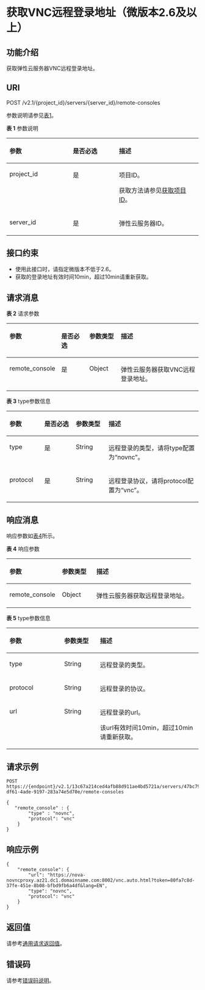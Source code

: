 # 获取VNC远程登录地址（微版本2.6及以上）<a name="ZH-CN_TOPIC_0142763126"></a>

## 功能介绍<a name="zh-cn_topic_0092803065_zh-cn_topic_0067161469_zh-cn_topic_0057973179_section16588975"></a>

获取弹性云服务器VNC远程登录地址。

## URI<a name="zh-cn_topic_0092803065_zh-cn_topic_0067161469_zh-cn_topic_0057973179_section15083054"></a>

POST /v2.1/\{project\_id\}/servers/\{server\_id\}/remote-consoles

参数说明请参见[表1](#zh-cn_topic_0092803065_table55945983)。

**表 1**  参数说明

<a name="zh-cn_topic_0092803065_table55945983"></a>
<table><thead align="left"><tr id="zh-cn_topic_0092803065_row11302482"><th class="cellrowborder" valign="top" width="33%" id="mcps1.2.4.1.1"><p id="p5187119"><a name="p5187119"></a><a name="p5187119"></a>参数</p>
</th>
<th class="cellrowborder" valign="top" width="24%" id="mcps1.2.4.1.2"><p id="p17503500"><a name="p17503500"></a><a name="p17503500"></a>是否必选</p>
</th>
<th class="cellrowborder" valign="top" width="43%" id="mcps1.2.4.1.3"><p id="p8497414"><a name="p8497414"></a><a name="p8497414"></a>描述</p>
</th>
</tr>
</thead>
<tbody><tr id="zh-cn_topic_0092803065_row49888896"><td class="cellrowborder" valign="top" width="33%" headers="mcps1.2.4.1.1 "><p id="zh-cn_topic_0092803065_p14468758"><a name="zh-cn_topic_0092803065_p14468758"></a><a name="zh-cn_topic_0092803065_p14468758"></a>project_id</p>
</td>
<td class="cellrowborder" valign="top" width="24%" headers="mcps1.2.4.1.2 "><p id="zh-cn_topic_0092803065_p31118786"><a name="zh-cn_topic_0092803065_p31118786"></a><a name="zh-cn_topic_0092803065_p31118786"></a>是</p>
</td>
<td class="cellrowborder" valign="top" width="43%" headers="mcps1.2.4.1.3 "><p id="p37593705"><a name="p37593705"></a><a name="p37593705"></a>项目ID。</p>
<p id="p1180512217438"><a name="p1180512217438"></a><a name="p1180512217438"></a>获取方法请参见<a href="获取项目ID.md">获取项目ID</a>。</p>
</td>
</tr>
<tr id="zh-cn_topic_0092803065_row613736410235"><td class="cellrowborder" valign="top" width="33%" headers="mcps1.2.4.1.1 "><p id="zh-cn_topic_0092803065_p2736446410235"><a name="zh-cn_topic_0092803065_p2736446410235"></a><a name="zh-cn_topic_0092803065_p2736446410235"></a>server_id</p>
</td>
<td class="cellrowborder" valign="top" width="24%" headers="mcps1.2.4.1.2 "><p id="zh-cn_topic_0092803065_p192907210235"><a name="zh-cn_topic_0092803065_p192907210235"></a><a name="zh-cn_topic_0092803065_p192907210235"></a>是</p>
</td>
<td class="cellrowborder" valign="top" width="43%" headers="mcps1.2.4.1.3 "><p id="zh-cn_topic_0092803065_p2203711610235"><a name="zh-cn_topic_0092803065_p2203711610235"></a><a name="zh-cn_topic_0092803065_p2203711610235"></a>弹性云服务器ID。</p>
</td>
</tr>
</tbody>
</table>

## 接口约束<a name="zh-cn_topic_0092803065_section56676316111458"></a>

-   使用此接口时，请指定微版本不低于2.6。
-   获取的登录地址有效时间10min，超过10min请重新获取。

## 请求消息<a name="zh-cn_topic_0092803065_zh-cn_topic_0067161469_zh-cn_topic_0057973179_section56802184"></a>

**表 2**  请求参数

<a name="table2421133916364"></a>
<table><thead align="left"><tr id="row15425153973610"><th class="cellrowborder" valign="top" width="18.27817218278172%" id="mcps1.2.5.1.1"><p id="p1542663953616"><a name="p1542663953616"></a><a name="p1542663953616"></a>参数</p>
</th>
<th class="cellrowborder" valign="top" width="16.268373162683734%" id="mcps1.2.5.1.2"><p id="p16512193593516"><a name="p16512193593516"></a><a name="p16512193593516"></a>是否必选</p>
</th>
<th class="cellrowborder" valign="top" width="17.04829517048295%" id="mcps1.2.5.1.3"><p id="p11427173918366"><a name="p11427173918366"></a><a name="p11427173918366"></a>参数类型</p>
</th>
<th class="cellrowborder" valign="top" width="48.40515948405159%" id="mcps1.2.5.1.4"><p id="p1842973903611"><a name="p1842973903611"></a><a name="p1842973903611"></a>描述</p>
</th>
</tr>
</thead>
<tbody><tr id="row16430153914363"><td class="cellrowborder" valign="top" width="18.27817218278172%" headers="mcps1.2.5.1.1 "><p id="p498319273719"><a name="p498319273719"></a><a name="p498319273719"></a>remote_console</p>
</td>
<td class="cellrowborder" valign="top" width="16.268373162683734%" headers="mcps1.2.5.1.2 "><p id="p105121035103517"><a name="p105121035103517"></a><a name="p105121035103517"></a>是</p>
</td>
<td class="cellrowborder" valign="top" width="17.04829517048295%" headers="mcps1.2.5.1.3 "><p id="p898215212374"><a name="p898215212374"></a><a name="p898215212374"></a>Object</p>
</td>
<td class="cellrowborder" valign="top" width="48.40515948405159%" headers="mcps1.2.5.1.4 "><p id="p9978132133714"><a name="p9978132133714"></a><a name="p9978132133714"></a>弹性云服务器获取VNC远程登录地址。</p>
</td>
</tr>
</tbody>
</table>

**表 3**  type参数信息

<a name="table19959184318164"></a>
<table><thead align="left"><tr id="row129653435167"><th class="cellrowborder" valign="top" width="18.17818218178182%" id="mcps1.2.5.1.1"><p id="p1296704318169"><a name="p1296704318169"></a><a name="p1296704318169"></a>参数</p>
</th>
<th class="cellrowborder" valign="top" width="16.368363163683632%" id="mcps1.2.5.1.2"><p id="p1149238163514"><a name="p1149238163514"></a><a name="p1149238163514"></a>是否必选</p>
</th>
<th class="cellrowborder" valign="top" width="17.04829517048295%" id="mcps1.2.5.1.3"><p id="p109701443181618"><a name="p109701443181618"></a><a name="p109701443181618"></a>参数类型</p>
</th>
<th class="cellrowborder" valign="top" width="48.40515948405159%" id="mcps1.2.5.1.4"><p id="p597624311615"><a name="p597624311615"></a><a name="p597624311615"></a>描述</p>
</th>
</tr>
</thead>
<tbody><tr id="row39781443181610"><td class="cellrowborder" valign="top" width="18.17818218178182%" headers="mcps1.2.5.1.1 "><p id="p10980144310164"><a name="p10980144310164"></a><a name="p10980144310164"></a>type</p>
</td>
<td class="cellrowborder" valign="top" width="16.368363163683632%" headers="mcps1.2.5.1.2 "><p id="p6149203820355"><a name="p6149203820355"></a><a name="p6149203820355"></a>是</p>
</td>
<td class="cellrowborder" valign="top" width="17.04829517048295%" headers="mcps1.2.5.1.3 "><p id="p189829437166"><a name="p189829437166"></a><a name="p189829437166"></a>String</p>
</td>
<td class="cellrowborder" valign="top" width="48.40515948405159%" headers="mcps1.2.5.1.4 "><p id="p1498612438166"><a name="p1498612438166"></a><a name="p1498612438166"></a>远程登录的类型，请将type配置为“novnc”。</p>
</td>
</tr>
<tr id="row11987144391610"><td class="cellrowborder" valign="top" width="18.17818218178182%" headers="mcps1.2.5.1.1 "><p id="p2098904311617"><a name="p2098904311617"></a><a name="p2098904311617"></a>protocol</p>
</td>
<td class="cellrowborder" valign="top" width="16.368363163683632%" headers="mcps1.2.5.1.2 "><p id="p614923863516"><a name="p614923863516"></a><a name="p614923863516"></a>是</p>
</td>
<td class="cellrowborder" valign="top" width="17.04829517048295%" headers="mcps1.2.5.1.3 "><p id="p599184312166"><a name="p599184312166"></a><a name="p599184312166"></a>String</p>
</td>
<td class="cellrowborder" valign="top" width="48.40515948405159%" headers="mcps1.2.5.1.4 "><p id="p599510433169"><a name="p599510433169"></a><a name="p599510433169"></a>远程登录协议，请将protocol配置为“vnc”。</p>
</td>
</tr>
</tbody>
</table>

## 响应消息<a name="zh-cn_topic_0092803065_zh-cn_topic_0067161469_zh-cn_topic_0057973179_section41457614"></a>

响应参数如[表4](#table8420447171011)所示。

**表 4**  响应参数

<a name="table8420447171011"></a>
<table><thead align="left"><tr id="row19425134710106"><th class="cellrowborder" valign="top" width="28.48%" id="mcps1.2.4.1.1"><p id="p1542644714106"><a name="p1542644714106"></a><a name="p1542644714106"></a>参数</p>
</th>
<th class="cellrowborder" valign="top" width="18.63%" id="mcps1.2.4.1.2"><p id="p2426104761014"><a name="p2426104761014"></a><a name="p2426104761014"></a>参数类型</p>
</th>
<th class="cellrowborder" valign="top" width="52.89%" id="mcps1.2.4.1.3"><p id="p204289475101"><a name="p204289475101"></a><a name="p204289475101"></a>描述</p>
</th>
</tr>
</thead>
<tbody><tr id="row20429447201017"><td class="cellrowborder" valign="top" width="28.48%" headers="mcps1.2.4.1.1 "><p id="p743019477102"><a name="p743019477102"></a><a name="p743019477102"></a>remote_console</p>
</td>
<td class="cellrowborder" valign="top" width="18.63%" headers="mcps1.2.4.1.2 "><p id="p343116478104"><a name="p343116478104"></a><a name="p343116478104"></a>Object</p>
</td>
<td class="cellrowborder" valign="top" width="52.89%" headers="mcps1.2.4.1.3 "><p id="p44331647131017"><a name="p44331647131017"></a><a name="p44331647131017"></a>弹性云服务器获取远程登录地址。</p>
</td>
</tr>
</tbody>
</table>

**表 5**  type参数信息

<a name="table12434194718104"></a>
<table><thead align="left"><tr id="row11437194781018"><th class="cellrowborder" valign="top" width="28.48%" id="mcps1.2.4.1.1"><p id="p10438104701020"><a name="p10438104701020"></a><a name="p10438104701020"></a>参数</p>
</th>
<th class="cellrowborder" valign="top" width="18.63%" id="mcps1.2.4.1.2"><p id="p644124714100"><a name="p644124714100"></a><a name="p644124714100"></a>参数类型</p>
</th>
<th class="cellrowborder" valign="top" width="52.89%" id="mcps1.2.4.1.3"><p id="p1044224771012"><a name="p1044224771012"></a><a name="p1044224771012"></a>描述</p>
</th>
</tr>
</thead>
<tbody><tr id="row44421547151015"><td class="cellrowborder" valign="top" width="28.48%" headers="mcps1.2.4.1.1 "><p id="p16443114712101"><a name="p16443114712101"></a><a name="p16443114712101"></a>type</p>
</td>
<td class="cellrowborder" valign="top" width="18.63%" headers="mcps1.2.4.1.2 "><p id="p154442475107"><a name="p154442475107"></a><a name="p154442475107"></a>String</p>
</td>
<td class="cellrowborder" valign="top" width="52.89%" headers="mcps1.2.4.1.3 "><p id="p13445747131013"><a name="p13445747131013"></a><a name="p13445747131013"></a>远程登录的类型。</p>
</td>
</tr>
<tr id="row194475479107"><td class="cellrowborder" valign="top" width="28.48%" headers="mcps1.2.4.1.1 "><p id="p1044764712103"><a name="p1044764712103"></a><a name="p1044764712103"></a>protocol</p>
</td>
<td class="cellrowborder" valign="top" width="18.63%" headers="mcps1.2.4.1.2 "><p id="p20448447111014"><a name="p20448447111014"></a><a name="p20448447111014"></a>String</p>
</td>
<td class="cellrowborder" valign="top" width="52.89%" headers="mcps1.2.4.1.3 "><p id="p64491447131016"><a name="p64491447131016"></a><a name="p64491447131016"></a>远程登录的协议。</p>
</td>
</tr>
<tr id="row112741544151614"><td class="cellrowborder" valign="top" width="28.48%" headers="mcps1.2.4.1.1 "><p id="p627404410168"><a name="p627404410168"></a><a name="p627404410168"></a>url</p>
</td>
<td class="cellrowborder" valign="top" width="18.63%" headers="mcps1.2.4.1.2 "><p id="p92741044141612"><a name="p92741044141612"></a><a name="p92741044141612"></a>String</p>
</td>
<td class="cellrowborder" valign="top" width="52.89%" headers="mcps1.2.4.1.3 "><p id="p10274544151617"><a name="p10274544151617"></a><a name="p10274544151617"></a>远程登录的url。</p>
<p id="p18426544113918"><a name="p18426544113918"></a><a name="p18426544113918"></a>该url有效时间10min，超过10min请重新获取。</p>
</td>
</tr>
</tbody>
</table>

## 请求示例<a name="zh-cn_topic_0092803065_zh-cn_topic_0067161469_zh-cn_topic_0057973179_section37574207"></a>

```
POST https://{endpoint}/v2.1/13c67a214ced4afb88d911ae4bd5721a/servers/47bc79ae-df61-4ade-9197-283a74e5d70e/remote-consoles
```

```
{
   "remote_console" : {
        "type" : "novnc",
        "protocol": "vnc"
    }
}
```

## 响应示例<a name="section1713910142558"></a>

```
{
	"remote_console": {
		"url": "https://nova-novncproxy.az21.dc1.domainname.com:8002/vnc.auto.html?token=80fa7c8d-37fe-451e-8b08-bfbd9fb6a4df&lang=EN",
		"type": "novnc",
		"protocol": "vnc"
	}
}
```

## 返回值<a name="zh-cn_topic_0092803065_zh-cn_topic_0020212692_section22960139"></a>

请参考[通用请求返回值](通用请求返回值.md)。

## 错误码<a name="zh-cn_topic_0092803065_zh-cn_topic_0067161469_zh-cn_topic_0057973179_section23611955"></a>

请参考[错误码说明](错误码说明.md)。


